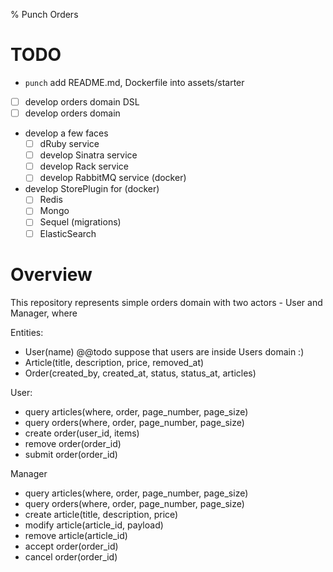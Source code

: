 % Punch Orders

# TODO

- `punch` add README.md, Dockerfile into assets/starter

- [ ] develop orders domain DSL
- [ ] develop orders domain
- develop a few faces
  - [ ] dRuby service
  - [ ] develop Sinatra service
  - [ ] develop Rack service
  - [ ] develop RabbitMQ service (docker)
- develop StorePlugin for (docker)
  - [ ] Redis
  - [ ] Mongo
  - [ ] Sequel (migrations)
  - [ ] ElasticSearch

# Overview

This repository represents simple orders domain with two actors - User and Manager, where

Entities:

- User(name) @@todo suppose that users are inside Users domain :)
- Article(title, description, price, removed_at)
- Order(created_by, created_at, status, status_at, articles)

User:

- query articles(where, order, page_number, page_size)
- query orders(where, order, page_number, page_size)
- create order(user_id, items)
- remove order(order_id)
- submit order(order_id)

Manager

- query articles(where, order, page_number, page_size)
- query orders(where, order, page_number, page_size)
- create article(title, description, price)
- modify article(article_id, payload)
- remove article(article_id)
- accept order(order_id)
- cancel order(order_id)
